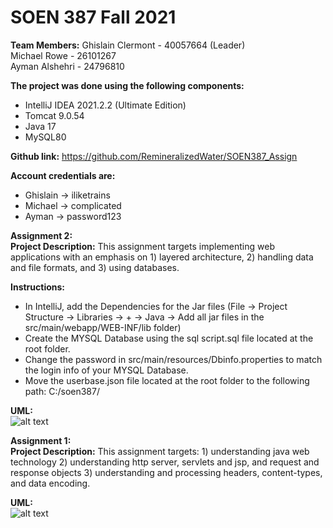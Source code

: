 # SOEN 387 Fall 2021
**Team Members:**
Ghislain Clermont - 40057664 (Leader) <br/>
Michael Rowe      - 26101267 <br/>
Ayman Alshehri    - 24796810 

**The project was done using the following components:**
- IntelliJ IDEA 2021.2.2 (Ultimate Edition)
- Tomcat 9.0.54
- Java 17
- MySQL80 

**Github link:**
https://github.com/RemineralizedWater/SOEN387_Assign

**Account credentials are:** 
- Ghislain -> iliketrains
- Michael -> complicated
- Ayman -> password123


**Assignment 2:** <BR/>
**Project Description:**
This assignment targets implementing web applications with an emphasis on 1) layered
architecture, 2) handling data and file formats, and 3) using databases.

**Instructions:**
- In IntelliJ, add the Dependencies for the Jar files (File -> Project Structure -> Libraries -> + -> Java -> Add all jar files in the src/main/webapp/WEB-INF/lib folder)
- Create the MYSQL Database using the sql script.sql file located at the root folder.
- Change the password in src/main/resources/Dbinfo.properties to match the login info of your MYSQL Database.
- Move the userbase.json file located at the root folder to the following path: C:/soen387/

**UML:** <BR/>
![alt text]()


**Assignment 1:** <BR/>
**Project Description:**
This assignment targets: 1) understanding java web technology 2) understanding http server, 
servlets and jsp, and request and response objects 3) understanding and processing headers,
content-types, and data encoding.

**UML:** <BR/>
![alt text](https://github.com/RemineralizedWater/SOEN387_Assign/blob/master/UML_a1.png)
